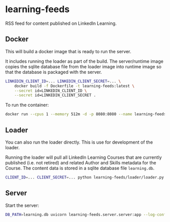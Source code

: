 # learning-feeds

RSS feed for content published on LinkedIn Learning.

## Docker

This will build a docker image that is ready to run the server.

It includes running the loader as part of the build. The server/runtime
image copies the sqlite database file from the loader image into
runtime image so that the database is packaged with the server.

```sh
LINKEDIN_CLIENT_ID=... LINKEDIN_CLIENT_SECRET=... \
    docker build -f Dockerfile -t learning-feeds:latest \
    --secret id=LINKEDIN_CLIENT_ID \
    --secret id=LINKEDIN_CLIENT_SECRET .
```

To run the container:

```sh
docker run --cpus 1 --memory 512m -d -p 8080:8080 --name learning-feeds learning-feeds:latest
```

## Loader

You can also run the loader directly. This is use for development of the loader.

Running the loader will pull all LinkedIn Learning Courses that are
currently published (i.e. not retired) and related Author and Skills
metadata for the Course. The content data is stored in a sqlite database
file `learning.db`.

```sh
CLIENT_ID=... CLIENT_SECRET=... python learning-feeds/loader/loader.py
```

## Server

Start the server:

```sh
DB_PATH=learning.db uvicorn learning-feeds.server.server:app --log-config=learning-feeds/server/log_conf.yml
```
